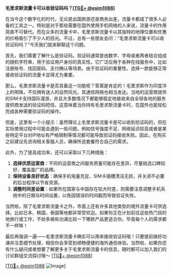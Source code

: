 **毛里求斯流量卡可以收验证码吗？[[TG💪+ @esim1088](https://t.me/s/esim1088)]**

在当今这个数字化的时代，无论是出国旅游还是商务出差，流量卡都成了很多人必备的工具之一。特别是对于那些需要在国外使用手机网络的人来说，流量卡的作用简直不可替代。而在众多的流量卡中，毛里求斯流量卡以其独特的地理位置和优惠的价格吸引了不少人的目光。不过，总有一些朋友会问：“毛里求斯流量卡可以收验证码吗？”今天我们就来聊聊这个问题。

首先，我们需要了解什么是验证码。验证码通常是由数字、字母或者两者结合组成的随机字符串，用于验证用户身份的真实性。它广泛应用于各种在线服务中，比如注册账号、找回密码、支付确认等场景。由于验证码的重要性，选择一款能够正常接收验证码的流量卡显得尤为重要。

那么，毛里求斯流量卡是否具备这一功能呢？答案是肯定的！毛里求斯作为印度洋上的明珠，不仅拥有迷人的自然风光，其通信网络也相当发达。当地的运营商提供的SIM卡支持国际漫游，并且大多数情况下都能够稳定地接收来自全球各地的服务提供商发送的验证码短信。这意味着当你持有毛里求斯流量卡时，在国外也能轻松完成各种需要验证码的操作。

但是，这里有一个小提示：虽然理论上毛里求斯流量卡是可以收到验证码的，但在实际使用过程中可能会遇到一些问题。例如信号强度不足、网络延迟较高或者是某些特定平台对IP地址有严格限制等情况都可能导致验证码接收失败。因此，在购买之前建议先咨询相关客服人员，确保所选套餐符合自己的需求。

此外，为了提高成功率，还可以采取以下几种措施：
1. **选择优质运营商**：不同的运营商之间服务质量可能存在差异，尽量挑选口碑较好、覆盖面广的品牌。
2. **保持设备良好状态**：确保手机电量充足、SIM卡插槽清洁无损，并关闭不必要的后台程序以节省资源。
3. **调整时间差设置**：如果所在国家与中国存在较大时差，则需要注意调整手机系统中的日期与时间设置，以免因错误的时间戳而导致验证失败。

当然啦，除了毛里求斯流量卡之外，市面上还有许多其他类型的境外流量卡可供选择。比如日本、韩国、泰国等地都非常受欢迎。如果你正在计划前往这些热门目的地旅行或工作，不妨多做些功课比较一下哪款产品更适合你。毕竟每个人的需求都不一样嘛！

最后再强调一遍——毛里求斯流量卡确实可以用来接收验证码哦！只要提前做好功课并注意细节处理，相信你会享受到顺畅便捷的海外通信体验。当然啦，如果你还有什么疑问或者想要了解更多关于毛里求斯流量卡的信息，随时都可以加入我们的讨论群组交流探讨哦～ [[TG💪+ @esim1088](https://t.me/s/esim1088)]

[[TG💪+ @esim1088](https://t.me/s/esim1088) ![Image](https://i.postimg.cc/4NQfJmqS/Snipaste-2025-05-13-00-14-12.png)]